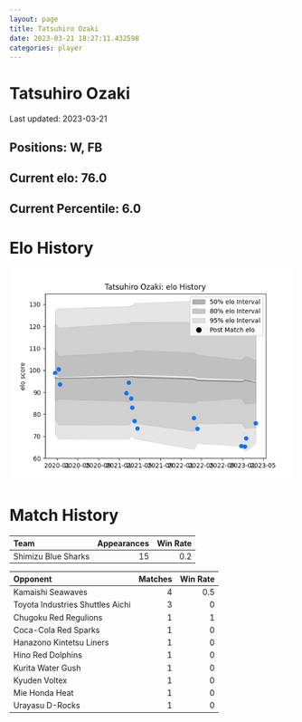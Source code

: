 ```yaml
---  
layout: page  
title: Tatsuhiro Ozaki  
date: 2023-03-21 18:27:11.432598  
categories: player  
---
```

# Tatsuhiro Ozaki


Last updated: 2023-03-21
## Positions: W, FB

## Current elo: 76.0

## Current Percentile: 6.0

# Elo History


![elo history](history_TatsuhiroOzaki.png)
# Match History


| Team                |   Appearances |   Win Rate |
|:--------------------|--------------:|-----------:|
| Shimizu Blue Sharks |            15 |        0.2 |

| Opponent                         |   Matches |   Win Rate |
|:---------------------------------|----------:|-----------:|
| Kamaishi Seawaves                |         4 |        0.5 |
| Toyota Industries Shuttles Aichi |         3 |        0   |
| Chugoku Red Regulions            |         1 |        1   |
| Coca-Cola Red Sparks             |         1 |        0   |
| Hanazono Kintetsu Liners         |         1 |        0   |
| Hino Red Dolphins                |         1 |        0   |
| Kurita Water Gush                |         1 |        0   |
| Kyuden Voltex                    |         1 |        0   |
| Mie Honda Heat                   |         1 |        0   |
| Urayasu D-Rocks                  |         1 |        0   |
